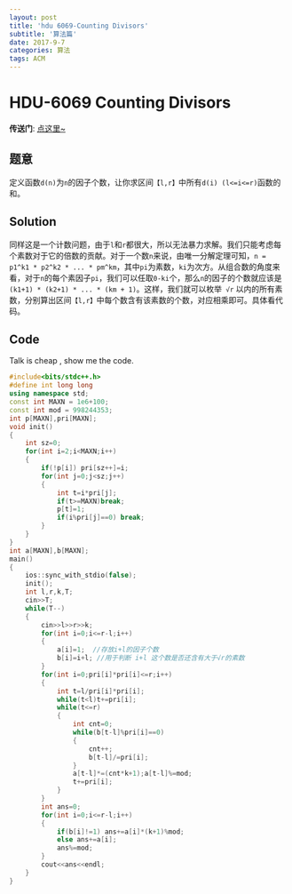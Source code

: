 ```yaml
---
layout: post
title: 'hdu 6069-Counting Divisors'
subtitle: '算法篇'
date: 2017-9-7
categories: 算法
tags: ACM
---
```

# HDU-6069 Counting Divisors
__传送门__:   [点这里~](http://acm.hdu.edu.cn/showproblem.php?pid=6069) 
## 题意
定义函数`d(n)`为`n`的因子个数，让你求区间`【l,r】`中所有`d(i) (l<=i<=r)`函数的和。
## Solution 
同样这是一个计数问题，由于`l`和`r`都很大，所以无法暴力求解。我们只能考虑每个素数对于它的倍数的贡献。对于一个数`n`来说，由唯一分解定理可知，`n = p1^k1 * p2^k2 * ... * pm^km`，其中`pi`为素数，`ki`为次方。从组合数的角度来看，对于`n`的每个素因子`pi`，我们可以任取`0-ki`个，那么`n`的因子的个数就应该是`(k1+1) * (k2+1) * ... * (km + 1)`。这样，我们就可以枚举` √r` 以内的所有素数，分别算出区间`【l,r】`中每个数含有该素数的个数，对应相乘即可。具体看代码。
## Code
Talk is cheap , show me the code.
```c++
#include<bits/stdc++.h>
#define int long long
using namespace std;
const int MAXN = 1e6+100;
const int mod = 998244353;
int p[MAXN],pri[MAXN];
void init()
{
    int sz=0;
    for(int i=2;i<MAXN;i++)
    {
        if(!p[i]) pri[sz++]=i;
        for(int j=0;j<sz;j++)
        {
            int t=i*pri[j];
            if(t>=MAXN)break;
            p[t]=1;
            if(i%pri[j]==0) break;
        }
    }
}
int a[MAXN],b[MAXN];
main()
{
    ios::sync_with_stdio(false);
    init();
    int l,r,k,T;
    cin>>T;
    while(T--)
    {
        cin>>l>>r>>k;
        for(int i=0;i<=r-l;i++)
        {
            a[i]=1;  //存放i+l的因子个数
            b[i]=i+l; //用于判断 i+l 这个数是否还含有大于√r的素数
        }
        for(int i=0;pri[i]*pri[i]<=r;i++)
        {
            int t=l/pri[i]*pri[i];
            while(t<l)t+=pri[i];
            while(t<=r)
            {
                int cnt=0;
                while(b[t-l]%pri[i]==0)
                {
                    cnt++;
                    b[t-l]/=pri[i];
                }
                a[t-l]*=(cnt*k+1);a[t-l]%=mod;
                t+=pri[i];
            }
        }
        int ans=0;
        for(int i=0;i<=r-l;i++)
        {
            if(b[i]!=1) ans+=a[i]*(k+1)%mod;
            else ans+=a[i];
            ans%=mod;
        }
        cout<<ans<<endl;
    }
}
```
